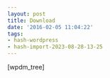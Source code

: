 ```yaml
---
layout: post
title: Download
date: '2016-02-05 11:04:22'
tags:
- hash-wordpress
- hash-import-2023-08-28-13-25
---
```


[wpdm\_tree]

&nbsp;

<!--kg-card-end: html-->